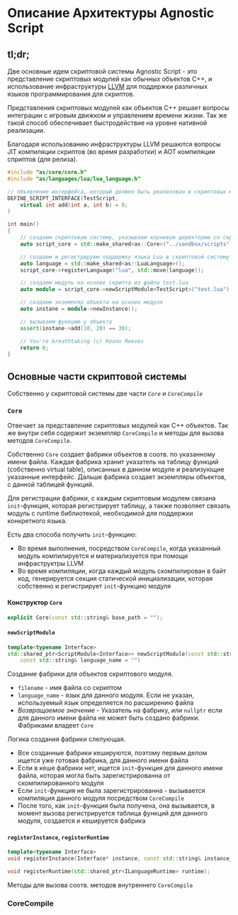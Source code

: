 Описание Архитектуры Agnostic Script
====================================

tl;dr;
------
Две основные идем скриптовой системы Agnostic Script - это представление
скриптовых модулей как обычных объектов C++, и использование инфраструктуры
[LLVM](https://llvm.org/) для поддержки различных языков программирования для
скриптов.

Представления скриптовых модулей как объектов С++ решает вопросы интеграции
с игровым движком и управлением времени жизни. Так же такой способ обеспечивает
быстродействие на уровне нативной реализации.

Благодаря использованию инфраструктуры LLVM решаются вопросы JIT компиляции
скриптов (во время разработки) и AOT компиляции сприптов (для релиза).

```c++
#include "as/core/core.h"
#include "as/languages/lua/lua_language.h"

// объявление интерфейса, который должен быть реализован в скриптовых можулях
DEFINE_SCRIPT_INTERFACE(TestScript,
    virtual int add(int a, int b) = 0;
)

int main()
{
    // создаем скриптовую систему, указываем корневую директорию со скриптами
    auto script_core = std::make_shared<as::Core>("../sandbox/scripts");

    // создаем и регистрируем поддержку языка Lua в скриптовой систему
    auto language = std::make_shared<as::LuaLanguage>();
    script_core->registerLanguage("lua", std::move(language));

    // создаем модуль на основе скрипта из файла test.lua
    auto module = script_core->newScriptModule<TestScript>("test.lua");

    // создаем экземпляр объекта на основе модуля
    auto instane = module->newInstance();

    // вызываем функцию у объекта
    assert(instane->add(10, 20) == 30);

    // You're breathtaking (c) Keanu Reeves
    return 0;
}
```

Основные части скриптовой системы
---------------------------------

Собственно у скриптовой системы две части *`Core`* и *`CoreCompile`*

### `Core`
Отвечает за представление скриптовых модулей как С++ объектов. Так же внутри
себя содержит экземпляр `CoreCompile` и методы для вызова методов `CoreCompile`.

Собственно `Core` создает фабрики объектов в соотв. по указанному имени файла.
Каждая фабрика хранит указатель на таблицу функций (собственно virtual table),
описанных в данном модуле и реализующие указанные интерфейс. Дальше фабрика
создает экземпляры объектов, с данной таблицей функций.

Для регистрации фабрики, с каждым скриптовым модулем связана `init`-функция,
которая регистрирует таблицу, а также позволяет связать модуль с runtime
библиотекой, необходимой для поддержки конкретного языка.

Есть два способа получить `init`-функцию:
- Во время выполнения, посредством `CoreCompile`, когда указанный модуль
компилируется и материализуется при помощи инфраструктры LLVM
- Во время компиляции, когда каждый модуль скомпилирован в байт код,
генерируется секция статической инициализации, которая собственно и регистрирует
`init`-функцию модуля

#### Конструктор `Core`
```c++
explicit Core(const std::string& base_path = "");
```

#### `newScriptModule`
```c++
template<typename Interface>
std::shared_ptr<ScriptModule<Interface>> newScriptModule(const std::string& filename,
    const std::string& language_name = "")
```

Создание фабрики для объектов скриптового модуля.
- `filename` - имя файла со скриптом
- `language_name` - язык для данного модуля. Если не указан, используемый язык
определяется по расширению файла
- *Возвращаемое значение* - Указатель на фабрику, или `nullptr` если для данного имени файла не
может быть создано фабрики. Фабриками владеет `Core`

Логика создания фабрики слелующая. 
- Все созданные фабрики кешируются, поэтому первым делом ищется уже готовая
фабрика, для данного имени файла
- Если в кеше фабрики нет, ищется `init`-функция для данного имени файла,
которая могла быть зарегистрированна от скомпилированного модуля
- Если `init`-функция не была зарегистрированна - вызывается компиляция
данного модуля посредством `CoreCompile`
- После того, как `init`-функция была получена, она вызывается, в момент вызова
регистрируется таблица функций для данного модуля, создается и кешируется
фабрика

#### `registerInstance`, `registerRuntime`
```c++
template<typename Interface>
void registerInstance(Interface* instance, const std::string& instance_name);

void registerRuntime(std::shared_ptr<ILanguageRuntime> runtime);
```
Методы для вызова соотв. методов внутреннего `CoreCompile`




### CoreCompile


